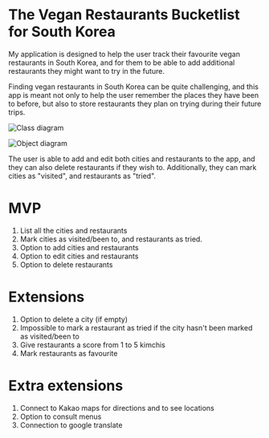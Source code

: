 # The Vegan Restaurants Bucketlist for South Korea

My application is designed to help the user track their favourite vegan restaurants in South Korea, and for them to be able to add additional restaurants they might want to try in the future.

Finding vegan restaurants in South Korea can be quite challenging, and this app is meant not only to help the user remember the places they have been to before, but also to store restaurants they plan on trying during their future trips.

![Class diagram](img/Class_diagram.png)


![Object diagram](img/Object_diagram.png)

The user is able to add and edit both cities and restaurants to the app, and they can also delete restaurants if they wish to. Additionally, they can mark cities as "visited", and restaurants as "tried".

# MVP
1. List all the cities and restaurants
2. Mark cities as visited/been to, and restaurants as tried.
3. Option to add cities and restaurants
4. Option to edit cities and restaurants
5. Option to delete restaurants

# Extensions
1. Option to delete a city (if empty)
2. Impossible to mark a restaurant as tried if the city hasn't been marked as visited/been to
3. Give restaurants a score from 1 to 5 kimchis
4. Mark restaurants as favourite

# Extra extensions
1. Connect to Kakao maps for directions and to see locations
2. Option to consult menus
3. Connection to google translate

